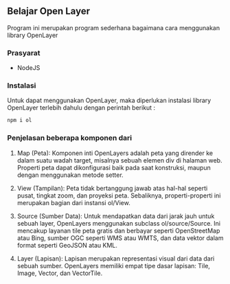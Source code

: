 ## Belajar Open Layer

Program ini merupakan program sederhana bagaimana cara menggunakan library OpenLayer

### Prasyarat

 - NodeJS

### Instalasi

Untuk dapat menggunakan OpenLayer, maka diperlukan instalasi library OpenLayer terlebih dahulu dengan perintah berikut : 

```bash
npm i ol
```

### Penjelasan beberapa komponen dari 

1. Map (Peta): Komponen inti OpenLayers adalah peta yang dirender ke dalam suatu wadah target, misalnya sebuah elemen div di halaman web. Properti peta dapat dikonfigurasi baik pada saat konstruksi, maupun dengan menggunakan metode setter.

2. View (Tampilan): Peta tidak bertanggung jawab atas hal-hal seperti pusat, tingkat zoom, dan proyeksi peta. Sebaliknya, properti-properti ini merupakan bagian dari instansi ol/View.

3. Source (Sumber Data): Untuk mendapatkan data dari jarak jauh untuk sebuah layer, OpenLayers menggunakan subclass ol/source/Source. Ini mencakup layanan tile peta gratis dan berbayar seperti OpenStreetMap atau Bing, sumber OGC seperti WMS atau WMTS, dan data vektor dalam format seperti GeoJSON atau KML.

4. Layer (Lapisan): Lapisan merupakan representasi visual dari data dari sebuah sumber. OpenLayers memiliki empat tipe dasar lapisan: Tile, Image, Vector, dan VectorTile.

